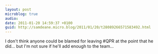 ```yaml
---
layout: post
microblog: true
audio: 
date: 2011-01-20 14:59:37 +0100
guid: http://samdeane.micro.blog/2011/01/20/t28089266571583492.html
---
```

I don't think anyone could be blamed for leaving #QPR at the point that he did... but I'm not sure if he'll add enough to the team...

